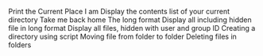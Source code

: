 Print the Current Place I am
Display the contents list of your current directory
Take me back home
The long format
Display all including hidden file in long format
Display all files, hidden with user and group ID
Creating a directory using script
Moving file from folder to folder
Deleting files  in folders
